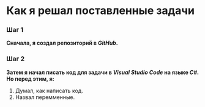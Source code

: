 # Как я решал поставленные задачи 

### Шаг 1
__Сначала, я создал репозиторий в *GitHub*.__
### Шаг 2
__Затем я начал писать код для задачи в *Visual Studio Code* на языке *C#*. Но перед этим, я:__
1. Думал, как написать код.
2. Назвал перемменные.